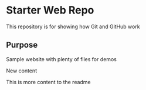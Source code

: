 # Starter Web Repo

This repository is for showing how Git and GitHub work

## Purpose

Sample website with plenty of files for demos

New content

This is more content to the readme